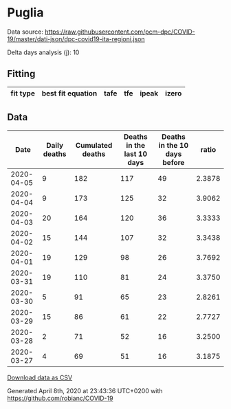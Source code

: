 # Puglia

Data source: https://raw.githubusercontent.com/pcm-dpc/COVID-19/master/dati-json/dpc-covid19-ita-regioni.json

Delta days analysis (j): 10

## Fitting 
|fit type|best fit equation|tafe|tfe|ipeak|izero|
|-------|-----|--------|------|---|---|

## Data
|Date|Daily deaths|Cumulated deaths|Deaths in the last 10 days|Deaths in the 10 days before|ratio|
|----|----------|-----------|-------|--------------------|-----|
|2020-04-05|9|182|117|49|2.3878|
|2020-04-04|9|173|125|32|3.9062|
|2020-04-03|20|164|120|36|3.3333|
|2020-04-02|15|144|107|32|3.3438|
|2020-04-01|19|129|98|26|3.7692|
|2020-03-31|19|110|81|24|3.3750|
|2020-03-30|5|91|65|23|2.8261|
|2020-03-29|15|86|61|22|2.7727|
|2020-03-28|2|71|52|16|3.2500|
|2020-03-27|4|69|51|16|3.1875|

[Download data as CSV](COVID-19_puglia_j10_2020-04-05.csv)

Generated April 8th, 2020 at 23:43:36 UTC+0200 with https://github.com/robianc/COVID-19

